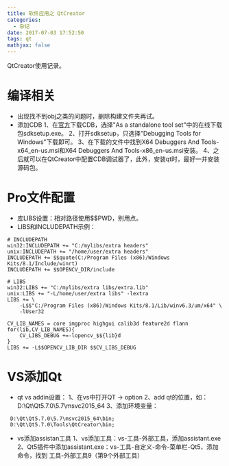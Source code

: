 ```yaml
---
title: 软件应用之 QtCreator
categories:
  - 杂记
date: 2017-07-03 17:52:50
tags: qt
mathjax: false
---
```


QtCreator使用记录。

<!-- more -->

# 编译相关
 - 出现找不到obj之类的问题时，删除构建文件夹再试。
 - 添加CDB
 1、在[官方](https://docs.microsoft.com/en-us/windows-hardware/drivers/debugger/index)下载CDB，选择"As a standalone tool set"中的在线下载包sdksetup.exe。
 2、打开sdksetup，只选择"Debugging Tools for Windows"下载即可。
 3、在下载的文件中找到X64 Debuggers And Tools-x64_en-us.msi和X64 Debuggers And Tools-x86_en-us.msi安装。
 4、之后就可以在QtCreator中配置CDB调试器了，此外，安装qt时，最好一并安装源码包。

 

# Pro文件配置
 - 库LIBS设置：相对路径使用$$PWD，别用点。
 - LIBS和INCLUDEPATH示例：

```
# INCLUDEPATH
win32:INCLUDEPATH += "C:/mylibs/extra headers"
unix:INCLUDEPATH += "/home/user/extra headers"
INCLUDEPATH += $$quote(C:/Program Files (x86)/Windows Kits/8.1/Include/winrt)
INCLUDEPATH += $$OPENCV_DIR/include

# LIBS
win32:LIBS += "C:/mylibs/extra libs/extra.lib"
unix:LIBS += "-L/home/user/extra libs" -lextra
LIBS += \
    -L$$"C:/Program Files (x86)/Windows Kits/8.1/Lib/winv6.3/um/x64" \
    -lUser32

CV_LIB_NAMES = core imgproc highgui calib3d feature2d flann
for(lib,CV_LIB_NAMES){
    CV_LIBS_DEBUG +=-lopencv_$${lib}d
}
LIBS += -L$$OPENCV_LIB_DIR $$CV_LIBS_DEBUG
```
 
 
# VS添加Qt
 - qt vs addin设置：
 1、在vs中打开QT -> option
 2、add qt的位置，如：D:\Qt\Qt5.7.0\5.7\msvc2015_64
 3、添加环境变量：
 
```
 D:\Qt\Qt5.7.0\5.7\msvc2015_64\bin;
 D:\Qt\Qt5.7.0\Tools\QtCreator\bin;
```

 - vs添加assistan工具
 1、vs添加工具：vs-工具-外部工具，添加assistant.exe
 2、Qt5插件中添加assistant.exe：vs-工具-自定义-命令-菜单栏-Qt5，添加命令，找到 工具-外部工具9（第9个外部工具）

